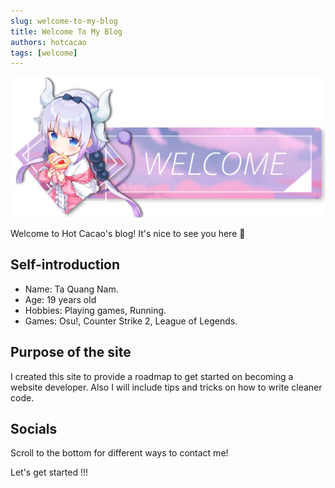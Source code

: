 ```yaml
---
slug: welcome-to-my-blog
title: Welcome To My Blog
authors: hotcacao
tags: [welcome]
---
```


![Welcome Banner](./banner.png)

Welcome to Hot Cacao's blog! It's nice to see you here 🥰

<!--truncate-->

## Self-introduction

- Name: Ta Quang Nam.
- Age: 19 years old
- Hobbies: Playing games, Running.
- Games: Osu!, Counter Strike 2, League of Legends.

## Purpose of the site

I created this site to provide a roadmap to get started on becoming a website developer. Also I will include tips and tricks on how to write cleaner code.

## Socials

Scroll to the bottom for different ways to contact me!

Let's get started !!!
